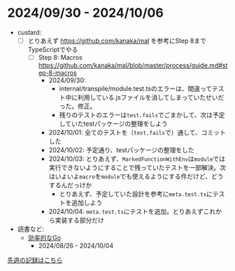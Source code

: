 # 2024/09/30 - 2024/10/06

- custard:
    - [ ] とりあえず <https://github.com/kanaka/mal> を参考にStep 8までTypeScriptでやる
        - [ ] Step 8: Macros <https://github.com/kanaka/mal/blob/master/process/guide.md#step-8-macros>
            - 2024/09/30:
                - internal/transpile/module.test.tsのエラーは、間違ってテスト中に利用している.jsファイルを消してしまっていたせいだった。修正。
                - 残りのテストのエラーは`test.fails`でごまかして、次は予定していたtestパッケージの整理をしよう
            - 2024/10/01: 全てのテストを（`test.fails`で）通して、コミットした
            - 2024/10/02: 予定通り、testパッケージの整理をした
            - 2024/10/03: とりあえず、`MarkedFunctionWithEnv`は`module`では実行できないようにすることで残っていたテストを一部解決。次はいよいよ`macro`を`module`でも使えるようにする件だけど、どうするんだっけか
                - とりあえず、予定していた設計を参考に`meta.test.ts`にテストを追加しよう
            - 2024/10/04: `meta.test.ts`にテストを追加。とりあえずこれから実装する部分だけ
- 読書など:
    - [効率的なGo](https://www.oreilly.co.jp//books/9784814400539/)
        - 2024/08/26 - 2024/10/04

[先週の記録はこちら](https://github.com/igrep/daily-commits/blob/5bd5a08d641ab747520302f7836e9de0cbc6197a/yesterday.md)
